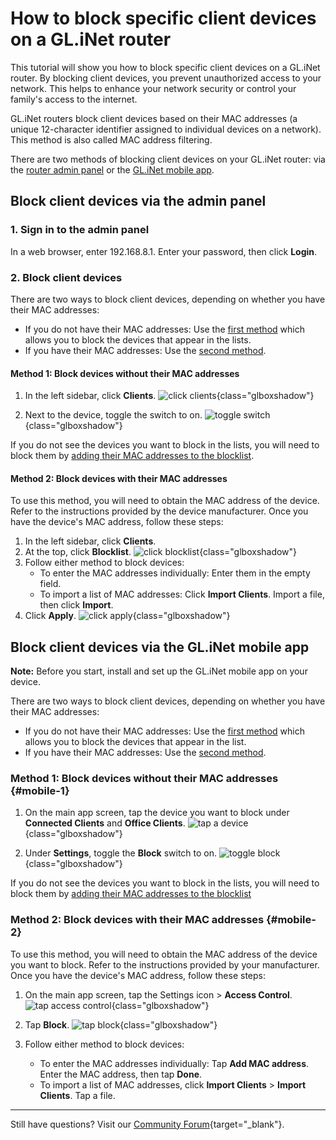 # How to block specific client devices on a GL.iNet router

This tutorial will show you how to block specific client devices on a GL.iNet router. By blocking client devices, you prevent unauthorized access to your network. This helps to enhance your network security or control your family's access to the internet.

GL.iNet routers block client devices based on their MAC addresses (a unique 12-character identifier assigned to individual devices on a network). This method is also called MAC address filtering. 

There are two methods of blocking client devices on your GL.iNet router: via the [router admin panel](#block-client-devices-via-the-admin-panel) or the [GL.iNet mobile app](#block-client-devices-via-the-glinet-mobile-app). 

## Block client devices via the admin panel

### 1. Sign in to the admin panel

In a web browser, enter 192.168.8.1. Enter your password, then click **Login**. 

### 2. Block client devices

There are two ways to block client devices, depending on whether you have their MAC addresses:

* If you do not have their MAC addresses: Use the [first method](#method-1-block-devices-without-their-mac-addresses) which allows you to block the devices that appear in the lists.
* If you have their MAC addresses: Use the [second method](#method-2-block-devices-with-their-mac-addresses). 

#### Method 1: Block devices without their MAC addresses

1. In the left sidebar, click **Clients**.
![click clients](https://static.gl-inet.com/docs/router/en/4/tutorials/how-to-block-client-devices/click-clients.jpeg){class="glboxshadow"}

2. Next to the device, toggle the switch to on. 
![toggle switch](https://static.gl-inet.com/docs/router/en/4/tutorials/how-to-block-client-devices/toggle-block.jpeg){class="glboxshadow"}

If you do not see the devices you want to block in the lists, you will need to block them by [adding their MAC addresses to the blocklist](#method-2-block-devices-with-their-mac-addresses). 

#### Method 2: Block devices with their MAC addresses

To use this method, you will need to obtain the MAC address of the device. Refer to the instructions provided by the device manufacturer. 
Once you have the device's MAC address, follow these steps: 

1. In the left sidebar, click **Clients**.
2. At the top, click **Blocklist**. 
![click blocklist](https://static.gl-inet.com/docs/router/en/4/tutorials/how-to-block-client-devices/click-blocklist.jpeg){class="glboxshadow"}
3. Follow either method to block devices: 
    - To enter the MAC addresses individually: Enter them in the empty field.
    - To import a list of MAC addresses: Click **Import Clients**. Import a file, then click **Import**. 
4. Click **Apply**. 
![click apply](https://static.gl-inet.com/docs/router/en/4/tutorials/how-to-block-client-devices/click-apply.jpeg){class="glboxshadow"}

## Block client devices via the GL.iNet mobile app

**Note:** Before you start, install and set up the GL.iNet mobile app on your device. 

There are two ways to block client devices, depending on whether you have their MAC addresses:

* If you do not have their MAC addresses: Use the [first method](#mobile-1) which allows you to block the devices that appear in the list. 
* If you have their MAC addresses: Use the [second method](#mobile-2). 

### Method 1: Block devices without their MAC addresses {#mobile-1}

1. On the main app screen, tap the device you want to block under **Connected Clients** and **Office Clients**. 
![tap a device](https://static.gl-inet.com/docs/router/en/4/tutorials/how-to-block-client-devices/tap-a-device.jpeg){class="glboxshadow"}

2. Under **Settings**, toggle the **Block** switch to on. 
![toggle block](https://static.gl-inet.com/docs/router/en/4/tutorials/how-to-block-client-devices/settings-toggle-block-to-on.jpeg){class="glboxshadow"}

If you do not see the devices you want to block in the lists, you will need to block them by [adding their MAC addresses to the blocklist](#method-2-block-devices-with-their-mac-addresses-1)

### Method 2: Block devices with their MAC addresses {#mobile-2}

To use this method, you will need to obtain the MAC address of the device you want to block. Refer to the instructions provided by your manufacturer. 
Once you have the device's MAC address, follow these steps: 

1. On the main app screen, tap the Settings icon > **Access Control**. 
![tap access control](https://static.gl-inet.com/docs/router/en/4/tutorials/how-to-block-client-devices/tap-access-control.jpeg){class="glboxshadow"}

2. Tap **Block**.
![tap block](https://static.gl-inet.com/docs/router/en/4/tutorials/how-to-block-client-devices/tap-block.jpeg){class="glboxshadow"}

3. Follow either method to block devices: 
    - To enter the MAC addresses individually: Tap **Add MAC address**. Enter the MAC address, then tap **Done**.  
    - To import a list of MAC addresses, click **Import Clients** > **Import Clients**. Tap a file.

---

Still have questions? Visit our [Community Forum](https://forum.gl-inet.com){target="_blank"}.
